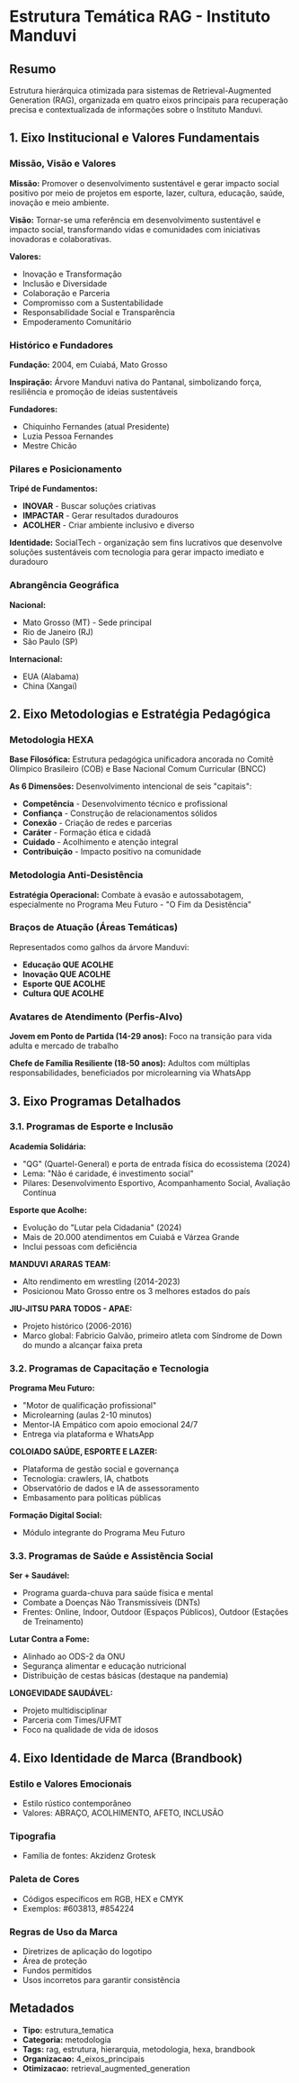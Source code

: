 # Estrutura Temática RAG - Instituto Manduvi

## Resumo

Estrutura hierárquica otimizada para sistemas de Retrieval-Augmented Generation (RAG), organizada em quatro eixos principais para recuperação precisa e contextualizada de informações sobre o Instituto Manduvi.

## 1. Eixo Institucional e Valores Fundamentais

### Missão, Visão e Valores

**Missão:** Promover o desenvolvimento sustentável e gerar impacto social positivo por meio de projetos em esporte, lazer, cultura, educação, saúde, inovação e meio ambiente.

**Visão:** Tornar-se uma referência em desenvolvimento sustentável e impacto social, transformando vidas e comunidades com iniciativas inovadoras e colaborativas.

**Valores:** 
- Inovação e Transformação
- Inclusão e Diversidade
- Colaboração e Parceria
- Compromisso com a Sustentabilidade
- Responsabilidade Social e Transparência
- Empoderamento Comunitário

### Histórico e Fundadores

**Fundação:** 2004, em Cuiabá, Mato Grosso

**Inspiração:** Árvore Manduvi nativa do Pantanal, simbolizando força, resiliência e promoção de ideias sustentáveis

**Fundadores:**
- Chiquinho Fernandes (atual Presidente)
- Luzia Pessoa Fernandes
- Mestre Chicão

### Pilares e Posicionamento

**Tripé de Fundamentos:**
- **INOVAR** - Buscar soluções criativas
- **IMPACTAR** - Gerar resultados duradouros
- **ACOLHER** - Criar ambiente inclusivo e diverso

**Identidade:** SocialTech - organização sem fins lucrativos que desenvolve soluções sustentáveis com tecnologia para gerar impacto imediato e duradouro

### Abrangência Geográfica

**Nacional:**
- Mato Grosso (MT) - Sede principal
- Rio de Janeiro (RJ)
- São Paulo (SP)

**Internacional:**
- EUA (Alabama)
- China (Xangai)

## 2. Eixo Metodologias e Estratégia Pedagógica

### Metodologia HEXA

**Base Filosófica:** Estrutura pedagógica unificadora ancorada no Comitê Olímpico Brasileiro (COB) e Base Nacional Comum Curricular (BNCC)

**As 6 Dimensões:** Desenvolvimento intencional de seis "capitais":
- **Competência** - Desenvolvimento técnico e profissional
- **Confiança** - Construção de relacionamentos sólidos
- **Conexão** - Criação de redes e parcerias
- **Caráter** - Formação ética e cidadã
- **Cuidado** - Acolhimento e atenção integral
- **Contribuição** - Impacto positivo na comunidade

### Metodologia Anti-Desistência

**Estratégia Operacional:** Combate à evasão e autossabotagem, especialmente no Programa Meu Futuro - "O Fim da Desistência"

### Braços de Atuação (Áreas Temáticas)

Representados como galhos da árvore Manduvi:
- **Educação QUE ACOLHE**
- **Inovação QUE ACOLHE**
- **Esporte QUE ACOLHE**
- **Cultura QUE ACOLHE**

### Avatares de Atendimento (Perfis-Alvo)

**Jovem em Ponto de Partida (14-29 anos):** Foco na transição para vida adulta e mercado de trabalho

**Chefe de Família Resiliente (18-50 anos):** Adultos com múltiplas responsabilidades, beneficiados por microlearning via WhatsApp

## 3. Eixo Programas Detalhados

### 3.1. Programas de Esporte e Inclusão

**Academia Solidária:**
- "QG" (Quartel-General) e porta de entrada física do ecossistema (2024)
- Lema: "Não é caridade, é investimento social"
- Pilares: Desenvolvimento Esportivo, Acompanhamento Social, Avaliação Contínua

**Esporte que Acolhe:**
- Evolução do "Lutar pela Cidadania" (2024)
- Mais de 20.000 atendimentos em Cuiabá e Várzea Grande
- Inclui pessoas com deficiência

**MANDUVI ARARAS TEAM:**
- Alto rendimento em wrestling (2014-2023)
- Posicionou Mato Grosso entre os 3 melhores estados do país

**JIU-JITSU PARA TODOS - APAE:**
- Projeto histórico (2006-2016)
- Marco global: Fabricio Galvão, primeiro atleta com Síndrome de Down do mundo a alcançar faixa preta

### 3.2. Programas de Capacitação e Tecnologia

**Programa Meu Futuro:**
- "Motor de qualificação profissional"
- Microlearning (aulas 2-10 minutos)
- Mentor-IA Empático com apoio emocional 24/7
- Entrega via plataforma e WhatsApp

**COLOIADO SAÚDE, ESPORTE E LAZER:**
- Plataforma de gestão social e governança
- Tecnologia: crawlers, IA, chatbots
- Observatório de dados e IA de assessoramento
- Embasamento para políticas públicas

**Formação Digital Social:**
- Módulo integrante do Programa Meu Futuro

### 3.3. Programas de Saúde e Assistência Social

**Ser + Saudável:**
- Programa guarda-chuva para saúde física e mental
- Combate a Doenças Não Transmissíveis (DNTs)
- Frentes: Online, Indoor, Outdoor (Espaços Públicos), Outdoor (Estações de Treinamento)

**Lutar Contra a Fome:**
- Alinhado ao ODS-2 da ONU
- Segurança alimentar e educação nutricional
- Distribuição de cestas básicas (destaque na pandemia)

**LONGEVIDADE SAUDÁVEL:**
- Projeto multidisciplinar
- Parceria com Times/UFMT
- Foco na qualidade de vida de idosos

## 4. Eixo Identidade de Marca (Brandbook)

### Estilo e Valores Emocionais
- Estilo rústico contemporâneo
- Valores: ABRAÇO, ACOLHIMENTO, AFETO, INCLUSÃO

### Tipografia
- Família de fontes: Akzidenz Grotesk

### Paleta de Cores
- Códigos específicos em RGB, HEX e CMYK
- Exemplos: #603813, #854224

### Regras de Uso da Marca
- Diretrizes de aplicação do logotipo
- Área de proteção
- Fundos permitidos
- Usos incorretos para garantir consistência

## Metadados

- **Tipo:** estrutura_tematica
- **Categoria:** metodologia
- **Tags:** rag, estrutura, hierarquia, metodologia, hexa, brandbook
- **Organizacao:** 4_eixos_principais
- **Otimizacao:** retrieval_augmented_generation
